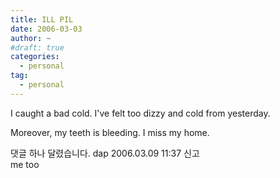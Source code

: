 ```yaml
---
title: ILL PIL
date: 2006-03-03
author: ~
#draft: true
categories:
  - personal
tag:
  - personal
---
```




I caught a bad cold.
I've felt too dizzy and cold from yesterday.

Moreover, my teeth is bleeding.
I miss my home.


 댓글 하나 달렸습니다.
dap 2006.03.09 11:37 신고   
me too




